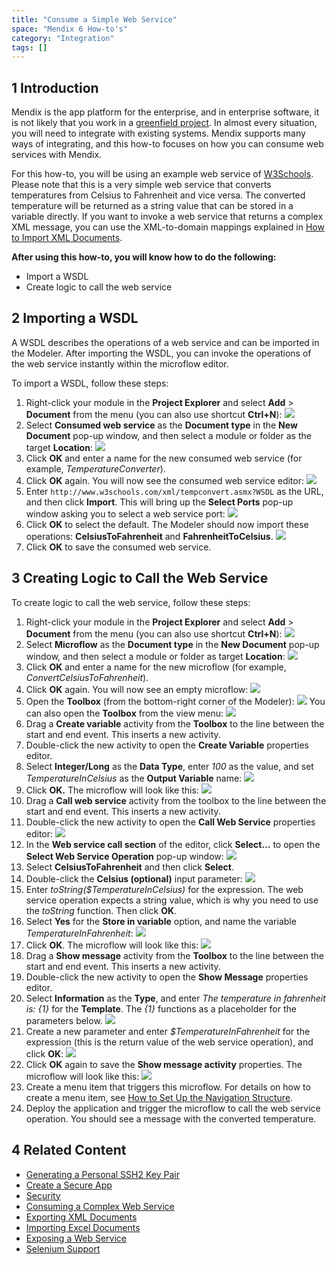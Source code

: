 ```yaml
---
title: "Consume a Simple Web Service"
space: "Mendix 6 How-to's"
category: "Integration"
tags: []
---
```


## 1 Introduction

Mendix is the app platform for the enterprise, and in enterprise software, it is not likely that you work in a [greenfield project](https://en.wikipedia.org/wiki/Greenfield_project). In almost every situation, you will need to integrate with existing systems. Mendix supports many ways of integrating, and this how-to focuses on how you can consume web services with Mendix.

For this how-to, you will be using an example web service of [W3Schools](http://www.w3schools.com/). Please note that this is a very simple web service that converts temperatures from Celsius to Fahrenheit and vice versa. The converted temperature will be returned as a string value that can be stored in a variable directly. If you want to invoke a web service that returns a complex XML message, you can use the XML-to-domain mappings explained in [How to Import XML Documents](/howto6/importing-xml-documents).

**After using this how-to, you will know how to do the following:**  

* Import a WSDL
* Create logic to call the web service

## 2 Importing a WSDL

A WSDL describes the operations of a web service and can be imported in the Modeler. After importing the WSDL, you can invoke the operations of the web service instantly within the microflow editor.

To import a WSDL, follow these steps:

1. Right-click your module in the **Project Explorer** and select **Add** > **Document** from the menu (you can also use shortcut **Ctrl+N**):
    ![](attachments/18448738/18582087.png)
2. Select **Consumed web service** as the **Document type** in the **New Document** pop-up window, and then select a module or folder as the target **Location**:
    ![](attachments/18448738/18582086.png)
3. Click **OK** and enter a name for the new consumed web service (for example, _TemperatureConverter_).
4. Click **OK** again. You will now see the consumed web service editor:
    ![](attachments/18448738/18582085.png)
5. Enter `http://www.w3schools.com/xml/tempconvert.asmx?WSDL` as the URL, and then click **Import**. This will bring up the **Select Ports** pop-up window asking you to select a web service port:
    ![](attachments/18448738/18582065.png)
6. Click **OK** to select the default. The Modeler should now import these operations: **CelsiusToFahrenheit** and **FahrenheitToCelsius**.
    ![](attachments/18448738/18582084.png)
7. Click **OK** to save the consumed web service.

## 3 Creating Logic to Call the Web Service

To create logic to call the web service, follow these steps:

1. Right-click your module in the **Project Explorer** and select **Add** > **Document** from the menu (you can also use shortcut **Ctrl+N**):
    ![](attachments/18448738/18582087.png)
2. Select **Microflow** as the **Document type** in the **New Document** pop-up window, and then select a module or folder as target **Location**:
    ![](attachments/18448738/18582083.png)
3. Click **OK** and enter a name for the new microflow (for example, _ConvertCelsiusToFahrenheit_).
4. Click **OK** again. You will now see an empty microflow:
    ![](attachments/18448738/18582081.png)
5. Open the **Toolbox** (from the bottom-right corner of the Modeler):
    ![](attachments/8784287/8946802.png)
    You can also open the **Toolbox** from the view menu:
    ![](attachments/18448738/18582066.png)
6. Drag a **Create variable** activity from the **Toolbox** to the line between the start and end event. This inserts a new activity.
7. Double-click the new activity to open the **Create Variable** properties editor.
8. Select **Integer/Long** as the **Data Type**, enter *100* as the value, and set *TemperatureInCelsius* as the **Output Variable** name:
    ![](attachments/18448738/18582080.png)
9. Click **OK.** The microflow will look like this:
    ![](attachments/18448738/18582079.png)
10. Drag a **Call web service** activity from the toolbox to the line between the start and end event. This inserts a new activity.
11. Double-click the new activity to open the **Call Web Service** properties editor:
    ![](attachments/18448738/18582077.png)
12. In the **Web service call section** of the editor, click **Select...** to open the **Select Web Service Operation** pop-up window:
    ![](attachments/18448738/18582076.png)
13. Select **CelsiusToFahrenheit** and then click **Select**.
14. Double-click the **Celsius (optional)** input parameter:
    ![](attachments/18448738/18582075.png)
15. Enter *toString($TemperatureInCelsius)* for the expression. The web service operation expects a string value, which is why you need to use the *toString* function. Then click **OK**.
16. Select **Yes** for the **Store in variable** option, and name the variable *TemperatureInFahrenheit*:
    ![](attachments/18448738/18582074.png)
17. Click **OK**. The microflow will look like this:
    ![](attachments/18448738/18582073.png)
18. Drag a **Show message** activity from the **Toolbox** to the line between the start and end event. This inserts a new activity.
19. Double-click the new activity to open the **Show Message** properties editor.
20. Select **Information** as the **Type**, and enter *The temperature in fahrenheit is: {1}* for the **Template**. The *{1}* functions as a placeholder for the parameters below.
    ![](attachments/18448738/18582071.png)
21. Create a new parameter and enter *$TemperatureInFahrenheit* for the expression (this is the return value of the web service operation), and click **OK**:
    ![](attachments/18448738/18582072.png)
22. Click **OK** again to save the **Show message activity** properties. The microflow will look like this:
  ![](attachments/18448738/18582070.png)
23. Create a menu item that triggers this microflow. For details on how to create a menu item, see [How to Set Up the Navigation Structure](/howto6/setting-up-the-navigation-structure).
24. Deploy the application and trigger the microflow to call the web service operation. You should see a message with the converted temperature.

## 4 Related Content

* [Generating a Personal SSH2 Key Pair](/howto6/generating-a-personal-ssh2-key-pair)
* [Create a Secure App](/howto6/create-a-secure-app)
* [Security](/howto6/security)
* [Consuming a Complex Web Service](/howto6/consume-a-complex-web-service)
* [Exporting XML Documents](/howto6/export-xml-documents)
* [Importing Excel Documents](/howto6/importing-excel-documents)
* [Exposing a Web Service](/howto6/expose-a-web-service)
* [Selenium Support](/howto6/selenium-support)
